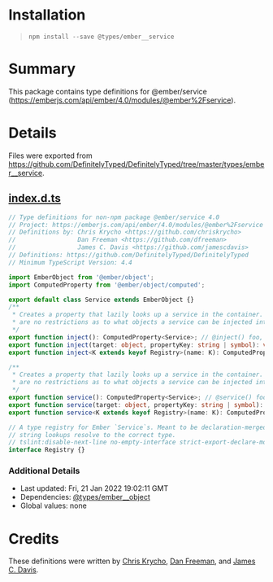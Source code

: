 # Installation
> `npm install --save @types/ember__service`

# Summary
This package contains type definitions for @ember/service (https://emberjs.com/api/ember/4.0/modules/@ember%2Fservice).

# Details
Files were exported from https://github.com/DefinitelyTyped/DefinitelyTyped/tree/master/types/ember__service.
## [index.d.ts](https://github.com/DefinitelyTyped/DefinitelyTyped/tree/master/types/ember__service/index.d.ts)
````ts
// Type definitions for non-npm package @ember/service 4.0
// Project: https://emberjs.com/api/ember/4.0/modules/@ember%2Fservice
// Definitions by: Chris Krycho <https://github.com/chriskrycho>
//                 Dan Freeman <https://github.com/dfreeman>
//                 James C. Davis <https://github.com/jamescdavis>
// Definitions: https://github.com/DefinitelyTyped/DefinitelyTyped
// Minimum TypeScript Version: 4.4

import EmberObject from '@ember/object';
import ComputedProperty from '@ember/object/computed';

export default class Service extends EmberObject {}
/**
 * Creates a property that lazily looks up a service in the container. There
 * are no restrictions as to what objects a service can be injected into.
 */
export function inject(): ComputedProperty<Service>; // @inject() foo, foo: inject()
export function inject(target: object, propertyKey: string | symbol): void; // @inject foo
export function inject<K extends keyof Registry>(name: K): ComputedProperty<Registry[K]>; // @inject('store') foo      @inject() foo

/**
 * Creates a property that lazily looks up a service in the container. There
 * are no restrictions as to what objects a service can be injected into.
 */
export function service(): ComputedProperty<Service>; // @service() foo, foo: service()
export function service(target: object, propertyKey: string | symbol): void; // @service foo
export function service<K extends keyof Registry>(name: K): ComputedProperty<Registry[K]>; // @service('store') foo      @service() foo

// A type registry for Ember `Service`s. Meant to be declaration-merged so
// string lookups resolve to the correct type.
// tslint:disable-next-line no-empty-interface strict-export-declare-modifiers
interface Registry {}

````

### Additional Details
 * Last updated: Fri, 21 Jan 2022 19:02:11 GMT
 * Dependencies: [@types/ember__object](https://npmjs.com/package/@types/ember__object)
 * Global values: none

# Credits
These definitions were written by [Chris Krycho](https://github.com/chriskrycho), [Dan Freeman](https://github.com/dfreeman), and [James C. Davis](https://github.com/jamescdavis).
